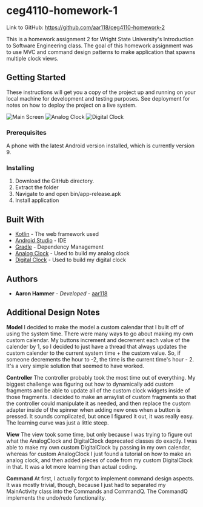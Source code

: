 # ceg4110-homework-1

Link to GitHub: https://github.com/aar118/ceg4110-homework-2

This is a homework assignment 2 for Wright State University's Introduction to Software Engineering class. 
The goal of this homework assignment was to use MVC and command design patterns to make application that spawns multiple clock views.

## Getting Started

These instructions will get you a copy of the project up and running on your local machine for development and testing purposes. See deployment for notes on how to deploy the project on a live system.

![Main Screen](./main_screen.png "Main Screen")
![Analog Clock](./analog_clock.png "Analog Clock")
![Digital Clock](./digital_clock.png "Digital Clock")

### Prerequisites

A phone with the latest Android version installed, which is currently version 9.

### Installing

1. Download the GitHub directory.
2. Extract the folder
3. Navigate to and open bin/app-release.apk
4. Install application

## Built With

* [Kotlin](https://kotlinlang.org/) - The web framework used
* [Android Studio](https://developer.android.com/studio/) - IDE
* [Gradle](https://gradle.org/) - Dependency Management
* [Analog Clock](https://viblo.asia/p/simple-way-to-create-a-custom-analog-clock-in-android-1VgZv9aRKAw) - Used to build my analog clock
* [Digital Clock](https://developer.android.com/reference/android/widget/DigitalClock) - Used to build my digital clock

## Authors

* **Aaron Hammer** - *Developed* - [aar118](https://github.com/aar118)

## Additional Design Notes

**Model**
I decided to make the model a custom calendar that I built off of using the system time. There were many ways to go about making my own custom calendar. My buttons increment and decrement each value of the calender by 1, so I decided to just have a thread that always updates the custom calender to the current system time + the custom value. So, if someone decrements the hour to -2, the time is the current time's hour - 2. It's a very simple solution that seemed to have worked.

**Controller**
The controller probably took the most time out of everything. My biggest challenge was figuring out how to dynamically add custom fragments and be able to update all of the custom clock widgets inside of those fragments. I decided to make an arraylist of custom fragments so that the controller could manipulate it as needed, and then replace the custom adapter inside of the spinner when adding new ones when a button is pressed. It sounds complicated, but once I figured it out, it was really easy. The learning curve was just a little steep.

**View**
The view took some time, but only because I was trying to figure out what the AnalogClock and DigitalClock deprecated classes do exactly. I was able to make my own custom DigitalClock by passing in my own calendar, whereas for custom AnalogClock I just found a tutorial on how to make an analog clock, and then added pieces of code from my custom DigitalClock in that. It was a lot more learning than actual coding.

**Command**
At first, I actually forgot to implement command design aspects. It was mostly trivial, though, because I just had to separated my MainActivity class into the Commands and CommandQ. The CommandQ implements the undo/redo functionality.